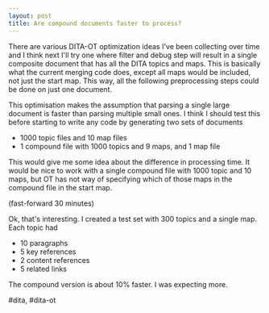 ```yaml
---
layout: post
title: Are compound documents faster to process?
---
```

There are various DITA-OT optimization ideas I've been collecting over time and I think next I'll try one where filter and debug step will result in a single composite document that has all the DITA topics and maps. This is basically what the current merging code does, except all maps would be included, not just the start map. This way, all the following preprocessing steps could be done on just one document.

This optimisation makes the assumption that parsing a single large document is faster than parsing multiple small ones. I think I should test this before starting to write any code by generating two sets of documents

* 1000 topic files and 10 map files
* 1 compound file with 1000 topics and 9 maps, and 1 map file

This would give me some idea about the difference in processing time. It would be nice to work with a single compound file with 1000 topic and 10 maps, but OT has not way of specifying which of those maps in the compound file in the start map.

(fast-forward 30 minutes)

Ok, that's interesting. I created a test set with 300 topics and a single map. Each topic had

* 10 paragraphs
* 5 key references
* 2 content references
* 5 related links

The compound version is about 10% faster. I was expecting more.

\#dita, #dita-ot